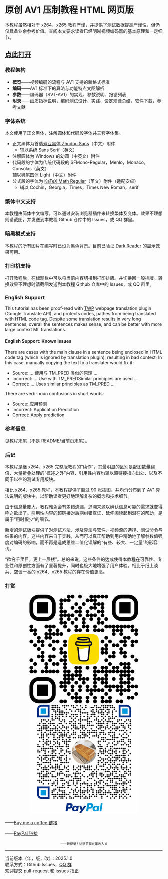 # 原创 AV1 压制教程 HTML 网页版

本教程虽然相对于 x264、x265 教程严谨，并提供了测试数据提高严谨性，但仍仅具备业余参考价值。查阅本文要求读者已经明晰视频编码器的基本原理和一定细节。

## [点此打开](https://iavoe.github.io/av1-web-tutorial/HTML/index.html)

### 教程架构

- **概览**——视频编码的流程与 AV1 支持的新格式标准
- **编码**——AV1 标准下的算法与功能特点文图解析
- **参数**——编码器（SVT-AV1）的实现、参数说明、报错列表
- **附录**——画质指标说明，编码测试设计、实践、设定规律总结，软件下载，参考文献

### 字体系统

本文使用了正文黑体，注解圆体和代码段字体共三套字体集。

- 正文黑体为首选[煮豆黑体 Zhudou Sans](https://github.com/Buernia/Zhudou-Sans)（中文）附件  
  - 辅以系统 Sans Serif（英文）
- 注解圆体为 Windows 的幼圆（中英文）附件
- 代码段的字体为传统代码段的 SFMono-Regular，Menlo，Monaco，Consolas（英文）  
辅以[狮尾圆体 Light](https://github.com/max32002/swei-gothic/blob/master)（中文）附件
- 公式段的字体为 [KaTeX Math Regular](https://github.com/KaTeX/katex-fonts/blob/master)（英文）附件（适配安卓）  
  - 辅以 Cochin，Georgia，Times，Times New Roman，serif

### 繁体中文支持

本教程由简体中文编写，可以通过安装浏览器插件来转换繁体及变体。效果不理想则请截图，并发送到本教程 Github 仓库中的 Issues，或 QQ 群里。

### 暗黑模式支持

本教程的所有图片在编写时已设为黑色背景。目前已验证 [Dark Reader](https://darkreader.org) 的显示效果可用。

### 打印机支持

打开教程后，在标题栏中可以将当前内容切换到打印排版。并切换回一般排版。转换效果不理想时请截图发送到本教程 Github 仓库中的 Issues，或 QQ 群里。

### English Support

This tutorial has been proof-read with [TWP](https://addons.mozilla.org/en-US/firefox/addon/traduzir-paginas-web) webpage translation plugin (Google Translate API), and protects codes, pathes from being translated with HTML code tag. Despite some translation results in very long sentences, overall the sentences makes sense, and can be better with more large context ML translations.

#### English Support: Known issues

There are cases with the main clause in a sentence being enclosed in HTML code tag (which is ignored by translation plugin), resulting in bad context; In this case, manually copying the text to a translater would fix it:
- Source: ... 使用与 TM_PRED 类似的原理 ...
- Incorrect: ... Use with TM_PREDSimilar principles are used ...
- Correct: ... Uses similar principles as TM_PRED ...

There are verb-noun confusions in short words:
- Source: 应用预测
- Incorrect: Application Prediction
- Correct: Apply prediction

### 参考信息

见教程末尾（不是 README/当前页末尾）。

### 后记

本教程是继 x264、x265 完整版教程的“续作”，其最明显的区别是配图数量翻倍、大量折叠处理的“概述之外”内容、引用性内容均辅以超链接指向出处、以及不同于以往的测试专用版块。

相比 x264、x265 教程，本教程提供了超过 90 张插图，并均匀分布到了 AV1 算法说明的版块中，以帮助读者更好地理解复杂的概念和技术细节。

由于信息量庞大，教程难免会有差错遗漏，追溯来源以确认信息可靠的需求就变得呼之欲出了。引用性内容的超链接对后期纠错查证，延伸阅读起到潜在的帮助，是属于“用时恨少”的细节。

新增的测试版块提供了对测试方法、涉及算法与软件、视频源的选择、测试命令与结果的内容。这些内容来自于实践，从而可以真正帮助到用户精确地了解参数值强度对编码的影响，而不再是造成思维二值化误解的“有些、较大、一定量”的形容词。

“欲穷千里目，更上一层楼”。总的来说，这些条件的达成使得本教程在可靠性、专业性和原创性方面有了显著提升，同时也极大地增强了用户体验。相比于纸上谈兵、空谈一番的 x264、x265 教程的存在价值更高。

### 打赏

<p align="center"><img src="bmc_qr.png"><br><img src="pp_tip_qr.png"></p>

——[Buy me a coffee 链接](https://buymeacoffee.com/iavoe)

——[PayPal 链接](https://www.paypal.com/qrcodes/managed/3e3e8b7f-27ed-4edc-a0fa-1b469e854a3c?utm_source=consapp)

<p align="center"><font size=1>——新纪录！这玩意现在年收入 0</font></p>

-----

当前版本（年，版，改）：2025.1.0<br>
联系方式：Github Issues，[QQ 群](https://jq.qq.com/?_wv=1027&k=5YJFXyf)  
欢迎提交 pull-request 和 issues 指正